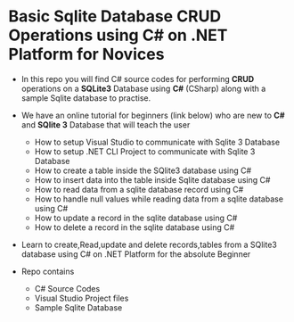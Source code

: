 # Basic Sqlite Database CRUD Operations using C# on .NET Platform for Novices

- In this repo you will find C# source codes for performing **CRUD** operations on a **SQLite3** Database using **C#** (CSharp) along with a sample Sqlite database to practise.

- We have an online tutorial for beginners (link below) who are new to **C#** and **SQlite 3** Database that will teach the user
	- How to setup Visual Studio to communicate with Sqlite 3 Database
	- How to setup .NET CLI Project to communicate with Sqlite 3 Database
	- How to create a table inside the SQlite3 database using C# 
	- How to insert data into the table inside Sqlite database using C#
	- How to read data from a sqlite database record using C#
	- How to handle null values while reading data from a sqlite database using C#
	- How to update a record in the sqlite database using C#
	- How to delete a record in the sqlite database using C#

- Learn to create,Read,update and delete records,tables from a SQlite3 database using C# on .NET Platform for the absolute Beginner

- Repo contains 
	- C# Source Codes
	- Visual Studio Project files
	- Sample Sqlite Database

 
